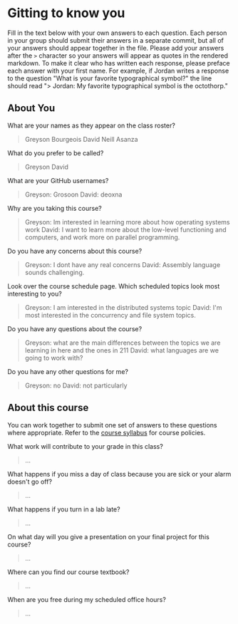 # Gitting to know you
Fill in the text below with your own answers to each question. Each person in your group should submit their answers in a separate commit, but all of your answers should appear together in the file. Please add your answers after the `>` character so your answers will appear as quotes in the rendered markdown. To make it clear who has written each response, please preface each answer with your first name. For example, if Jordan writes a response to the question "What is your favorite typographical symbol?" the line should read "> Jordan: My favorite typographical symbol is the octothorp." 

## About You
What are your names as they appear on the class roster?
> Greyson Bourgeois
> David Neill Asanza

What do you prefer to be called?
> Greyson
> David

What are your GitHub usernames?
> Greyson: Grosoon
> David: deoxna

Why are you taking this course?
> Greyson: Im interested in learning more about how operating systems work
> David: I want to learn more about the low-level functioning and computers, and work more on parallel programming.

Do you have any concerns about this course?
> Greyson: I dont have any real concerns
> David: Assembly language sounds challenging.

Look over the course schedule page. Which scheduled topics look most interesting to you?
> Greyson: I am interested in the distributed systems topic
> David: I'm most interested in the concurrency and file system topics.

Do you have any questions about the course?
> Greyson: what are the main differences between the topics we are learning in here and the ones in 211
> David: what languages are we going to work with?

Do you have any other questions for me?
> Greyson: no
> David: not particularly

## About this course
You can work together to submit one set of answers to these questions where appropriate. Refer to the [course syllabus](http://www.cs.grinnell.edu/~curtsinger/teaching/2018S/CSC213/syllabus/) for course policies.

What work will contribute to your grade in this class?
> ...

What happens if you miss a day of class because you are sick or your alarm doesn't go off?
> ...

What happens if you turn in a lab late?
> ...

On what day will you give a presentation on your final project for this course?
> ...

Where can you find our course textbook?
> ...

When are you free during my scheduled office hours?
> ...

